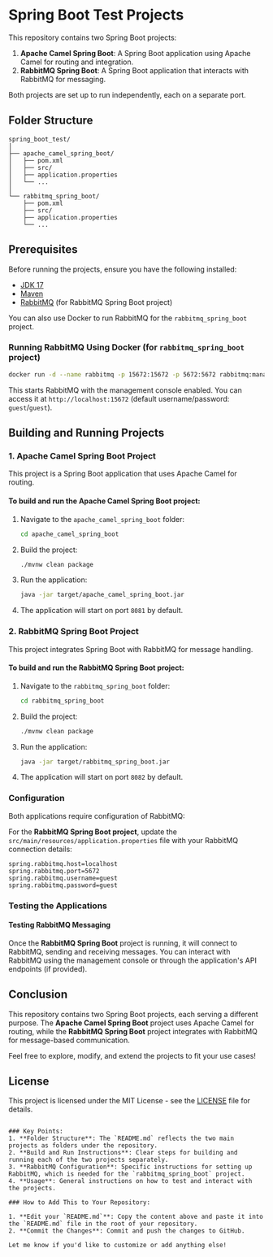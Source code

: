 # Spring Boot Test Projects

This repository contains two Spring Boot projects:

1. **Apache Camel Spring Boot**: A Spring Boot application using Apache Camel for routing and integration.
2. **RabbitMQ Spring Boot**: A Spring Boot application that interacts with RabbitMQ for messaging.

Both projects are set up to run independently, each on a separate port.

## Folder Structure

```
spring_boot_test/
│
├── apache_camel_spring_boot/
│   ├── pom.xml
│   ├── src/
│   ├── application.properties
│   └── ...
│
└── rabbitmq_spring_boot/
    ├── pom.xml
    ├── src/
    ├── application.properties
    └── ...
```

## Prerequisites

Before running the projects, ensure you have the following installed:

- [JDK 17](https://openjdk.java.net/projects/jdk/17/)
- [Maven](https://maven.apache.org/install.html)
- [RabbitMQ](https://www.rabbitmq.com/download.html) (for RabbitMQ Spring Boot project)

You can also use Docker to run RabbitMQ for the `rabbitmq_spring_boot` project.

### Running RabbitMQ Using Docker (for `rabbitmq_spring_boot` project)

```bash
docker run -d --name rabbitmq -p 15672:15672 -p 5672:5672 rabbitmq:management
```

This starts RabbitMQ with the management console enabled. You can access it at `http://localhost:15672` (default username/password: `guest`/`guest`).

## Building and Running Projects

### 1. Apache Camel Spring Boot Project

This project is a Spring Boot application that uses Apache Camel for routing.

#### To build and run the **Apache Camel Spring Boot** project:

1. Navigate to the `apache_camel_spring_boot` folder:
    ```bash
    cd apache_camel_spring_boot
    ```

2. Build the project:
    ```bash
    ./mvnw clean package
    ```

3. Run the application:
    ```bash
    java -jar target/apache_camel_spring_boot.jar
    ```

4. The application will start on port `8081` by default.

### 2. RabbitMQ Spring Boot Project

This project integrates Spring Boot with RabbitMQ for message handling.

#### To build and run the **RabbitMQ Spring Boot** project:

1. Navigate to the `rabbitmq_spring_boot` folder:
    ```bash
    cd rabbitmq_spring_boot
    ```

2. Build the project:
    ```bash
    ./mvnw clean package
    ```

3. Run the application:
    ```bash
    java -jar target/rabbitmq_spring_boot.jar
    ```

4. The application will start on port `8082` by default.

### Configuration

Both applications require configuration of RabbitMQ:

For the **RabbitMQ Spring Boot project**, update the `src/main/resources/application.properties` file with your RabbitMQ connection details:

```properties
spring.rabbitmq.host=localhost
spring.rabbitmq.port=5672
spring.rabbitmq.username=guest
spring.rabbitmq.password=guest
```

### Testing the Applications

#### Testing RabbitMQ Messaging

Once the **RabbitMQ Spring Boot** project is running, it will connect to RabbitMQ, sending and receiving messages. You can interact with RabbitMQ using the management console or through the application's API endpoints (if provided).

## Conclusion

This repository contains two Spring Boot projects, each serving a different purpose. The **Apache Camel Spring Boot** project uses Apache Camel for routing, while the **RabbitMQ Spring Boot** project integrates with RabbitMQ for message-based communication.

Feel free to explore, modify, and extend the projects to fit your use cases!

## License

This project is licensed under the MIT License - see the [LICENSE](LICENSE) file for details.
```

### Key Points:
1. **Folder Structure**: The `README.md` reflects the two main projects as folders under the repository.
2. **Build and Run Instructions**: Clear steps for building and running each of the two projects separately.
3. **RabbitMQ Configuration**: Specific instructions for setting up RabbitMQ, which is needed for the `rabbitmq_spring_boot` project.
4. **Usage**: General instructions on how to test and interact with the projects.

### How to Add This to Your Repository:

1. **Edit your `README.md`**: Copy the content above and paste it into the `README.md` file in the root of your repository.
2. **Commit the Changes**: Commit and push the changes to GitHub.

Let me know if you'd like to customize or add anything else!